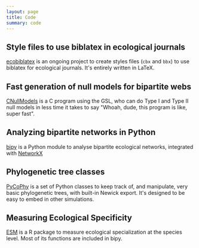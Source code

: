 ```yaml
---
layout: page
title: Code
summary: code
---
```


## Style files to use biblatex in ecological journals
[ecobiblatex](https://github.com/tpoisot/ecobiblatex) is an ongoing project to create styles files (```cbx``` and ```bbx```) to use biblatex for ecological journals. It's entirely written in LaTeX.

## Fast generation of null models for bipartite webs
[CNullModels](https://github.com/tpoisot/CNullModels) is a C program using the GSL, who can do Type I and Type II null models in less time it takes to say "Whoah, dude, this program is like, super fast".

## Analyzing bipartite networks in Python
[bipy](http://tpoisot.github.com/bipy/) is a Python module to analyse bipartite ecological networks, integrated with [NetworkX](http://networkx.lanl.gov/)
	
## Phylogenetic tree classes
[PyCoPhy](https://github.com/tpoisot/PyCoPhy) is a set of Python classes to keep track of, and manipulate, very basic phylogenetic trees, with built-in Newick export. It's designed to be easy to embed in other simulations.

## Measuring Ecological Specificity
[ESM](https://r-forge.r-project.org/projects/esm/) is a R package to measure ecological specialization at the species level. Most of its functions are included in bipy.
